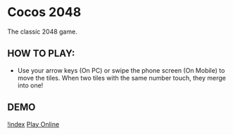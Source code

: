 # Cocos 2048
The classic 2048 game.

## HOW TO PLAY:
- Use your arrow keys (On PC) or swipe the phone screen (On Mobile) to move the tiles. When two tiles with the same number touch, they merge into one!

## DEMO
[!index](https://littlegauze.github.io/Cocos2048/docs/index.png)
[Play Online](https://littlegauze.github.io/Cocos2048/build/web-mobile/)